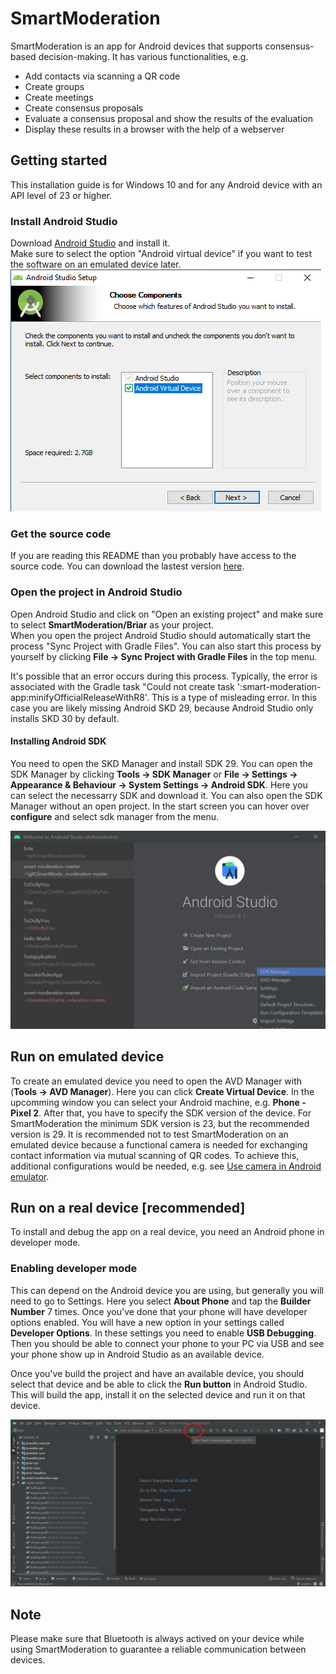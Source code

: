 # SmartModeration

SmartModeration is an app for Android devices that supports consensus-based decision-making. It has various functionalities, e.g. 
* Add contacts via scanning a QR code 
* Create groups
* Create meetings
* Create consensus proposals 
* Evaluate a consensus proposal and show the results of the evaluation
* Display these results in a browser with the help of a webserver

## Getting started

This installation guide is for Windows 10 and for any Android device with an API level of 23 or higher.

### Install Android Studio

Download [Android Studio](https://developer.android.com/studio/ "Android Studio Home") and install it.  
Make sure to select the option "Android virtual device" if you want to test the software on an emulated device later. 
![installationoptions](./extras/android_studio_installation_1.png)  

### Get the source code
If you are reading this README than you probably have access to the source code. You can download the lastest version [here](https://github.com/Danil-Terehov/SmartModeration "Github SmartModeration"). 

### Open the project in Android Studio 
Open Android Studio and click on "Open an existing project" and make sure to select **SmartModeration/Briar** as your project.   
When you open the project Android Studio should automatically start the process "Sync Project with Gradle Files". You can also start this process by yourself by clicking **File -> Sync Project with Gradle Files** in the top menu. 

It's possible that an error occurs during this process. Typically, the error is associated with the Gradle task "Could not create task ':smart-moderation-app:minifyOfficialReleaseWithR8'. This is a type of misleading error. In this case you are likely missing Android SKD 29, because Android Studio only installs SKD 30 by default. 

#### Installing Android SDK
You need to open the SKD Manager and install SDK 29. You can open the SDK Manager by clicking **Tools -> SDK Manager** or **File -> Settings -> Appearance & Behaviour -> System Settings -> Android SDK**. Here you can select the necessarry SDK and download it. You can also open the SDK Manager without an open project. In the start screen you can hover over **configure** and select sdk manager from the menu.

![opensdkmanager](./extras/Android_Studio_SDK_Manager.png)

## Run on emulated device
To create an emulated device you need to open the AVD Manager with (**Tools -> AVD Manager**). Here you can click **Create Virtual Device**. In the upcomming window you can select your Android machine, e.g. **Phone - Pixel 2**. After that, you have to specify the SDK version of the device. For SmartModeration the minimum SDK version is 23, but the recommended version is 29. It is recommended not to test SmartModeration on an emulated device because a functional camera is needed for exchanging contact information via mutual scanning of QR codes. To achieve this, additional configurations would be needed, e.g. see [Use camera in Android emulator](https://stackoverflow.com/questions/2884620/using-camera-in-the-android-emulator "Use camera in Android emulator").

## Run on a real device [recommended]
To install and debug the app on a real device, you need an Android phone in developer mode. 

### Enabling developer mode
This can depend on the Android device you are using, but generally you will need to go to Settings. Here you select **About Phone** and tap the **Builder Number** 7 times. Once you've done that your phone will have developer options enabled. You will have a new option in your settings called **Developer Options**. In these settings you need to enable **USB Debugging**. Then you should be able to connect your phone to your PC via USB and see your phone show up in Android Studio as an available device. 

Once you've build the project and have an available device, you should select that device and be able to click the **Run button** in Android Studio. This will build the app, install it on the selected device and run it on that device.

![](./extras/run_button.png)

## Note

Please make sure that Bluetooth is always actived on your device while using SmartModeration to guarantee a reliable communication between devices. 

